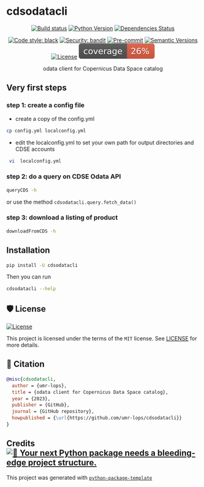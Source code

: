# cdsodatacli

<div align="center">

[![Build status](https://github.com/umr-lops/cdsodatacli/workflows/build/badge.svg?branch=main&event=push)](https://github.com/umr-lops/cdsodatacli/actions?query=workflow%3Abuild)
[![Python Version](https://img.shields.io/pypi/pyversions/cdsodatacli.svg)](https://pypi.org/project/cdsodatacli/)
[![Dependencies Status](https://img.shields.io/badge/dependencies-up%20to%20date-brightgreen.svg)](https://github.com/umr-lops/cdsodatacli/pulls?utf8=%E2%9C%93&q=is%3Apr%20author%3Aapp%2Fdependabot)

[![Code style: black](https://img.shields.io/badge/code%20style-black-000000.svg)](https://github.com/psf/black)
[![Security: bandit](https://img.shields.io/badge/security-bandit-green.svg)](https://github.com/PyCQA/bandit)
[![Pre-commit](https://img.shields.io/badge/pre--commit-enabled-brightgreen?logo=pre-commit&logoColor=white)](https://github.com/umr-lops/cdsodatacli/blob/main/.pre-commit-config.yaml)
[![Semantic Versions](https://img.shields.io/badge/%20%20%F0%9F%93%A6%F0%9F%9A%80-semantic--versions-e10079.svg)](https://github.com/umr-lops/cdsodatacli/releases)
[![License](https://img.shields.io/github/license/umr-lops/cdsodatacli)](https://github.com/umr-lops/cdsodatacli/blob/main/LICENSE)
![Coverage Report](assets/images/coverage.svg)

odata client for Copernicus Data Space catalog

</div>

## Very first steps

### step 1: create a config file
  
* create a copy of the config.yml  
```bash
cp config.yml localconfig.yml 
``` 
 * edit the localconfig.yml to set your own path for output directories and CDSE accounts
```bash
 vi  localconfig.yml
 ```

### step 2: do a query on CDSE Odata API

```bash
queryCDS -h
```

or use the method `cdsodatacli.query.fetch_data()`

### step 3: download a listing of product

```bash
downloadFromCDS -h
```

## Installation

```bash
pip install -U cdsodatacli
```

Then you can run

```bash
cdsodatacli --help
```

## 🛡 License

[![License](https://img.shields.io/github/license/umr-lops/cdsodatacli)](https://github.com/umr-lops/cdsodatacli/blob/main/LICENSE)

This project is licensed under the terms of the `MIT` license. See [LICENSE](https://github.com/umr-lops/cdsodatacli/blob/main/LICENSE) for more details.

## 📃 Citation

```bibtex
@misc{cdsodatacli,
  author = {umr-lops},
  title = {odata client for Copernicus Data Space catalog},
  year = {2023},
  publisher = {GitHub},
  journal = {GitHub repository},
  howpublished = {\url{https://github.com/umr-lops/cdsodatacli}}
}
```

## Credits [![🚀 Your next Python package needs a bleeding-edge project structure.](https://img.shields.io/badge/python--package--template-%F0%9F%9A%80-brightgreen)](https://github.com/TezRomacH/python-package-template)

This project was generated with [`python-package-template`](https://github.com/TezRomacH/python-package-template)
